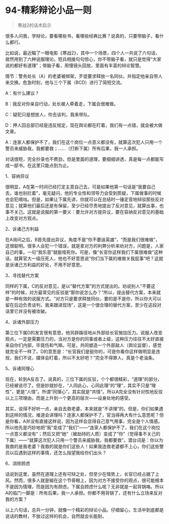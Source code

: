 # 94-精彩辩论小品一则

> 寒战2的话术启示  

很多人问我，学辩论，要看哪些书，看哪些经典比赛？说真的，只要带脑子，看什么都行。

比如说，最近瞄了一眼电影《寒战2》，其中一个场景，四个人一共说了六句话，居然用到了六种说服理论。短兵相接句句惊心，你不带脑子看，就只是觉得“大家说的都好有道理”；带脑子看，用慢镜头回放，里面有丰富的辩论智慧。

情节：警务处长（A）的老婆被绑架，歹徒要求释放一名同伙，并指定他亲自带人来交换。危急时刻，他与三个下属（BCD）进行了简短交流。

A：有什么建议？

B：我反对你亲自行动，处长被人牵着走，下属会很难做。

C：疑犯只是想放人，你去谈判，我来带队。

D：押人回总部已经是违反规定，现在舆论都在盯着，我们有一点错，就会被大做文章。

A：连家人都保护不了，我们在这个岗位一点意义都没有，就算这次犯人只用一个警员来威胁我，我都要救；……（打断下属）所有后果，我一人承担。

对话很短，完全抄录也不费劲，但是里面的道理，要细细讲透，真是每一点都能写成一部书。在这里只能点到为止。

1、容纳异议

很明显，A在第一时间已经打定主意自己去，可是如果他第一句话是“我要自己去，谁也别拦着”，毫无疑问，他的专业性和领导力会受到质疑，下属做事的时候也会犯嘀咕。但是，如果让下属先讲，你就可以在总结时一锤定音地辩驳那些反对意见；就算他们最后还是有保留，至少已经尽责地提出了反对意见，就算出事，也事不关己。这就是说服的第一要义：要允许对方提异议，要在容纳反对意见的基础上改变对方观点。

2、诉诸己方利益

在A询问之后，B首先提出异议，角度不是“你不要逞英雄”，“而是我们很难做”，这很聪明。很多人会犯一个错误，就是拿对方的利弊分析来劝对方，问题是，人家自己的事，一句“我乐意”就能噎死你。可是，像“长官你这样我们下属很难做”这种话，就算官大一级压死人，他也不好意思说“你们当下属的难做关我屁事”吧？这就是诉诸己方利益的好处，不用不好意思。

3、寻找替代方案

同样的下属，C的反对意见，是以“替代方案”的方式提出的。劝说别人“不要这样”的时候，对方最常见的反驳是“那你说怎么办？”所以，提出替代方案，本来就是一种有效的说服方式。“对方只是要求释放同伙，要的是不是你，所以你大可以留在后边负责谈判，我来跟进现场”，这是一个很合理的替代方案，至少在这段对话里它并没有被攻破。

4、诉诸外部压力

第三位下属D的发言很有意思，他另辟蹊径地从外部给长官施加压力。说服人改变观点，一定是需要压力的，当对方是你的同事或者上级，这种压力往往不太好直接来自你们内部，毕竟伤和气嘛。可是，共同塑造一个外部敌人（舆论监督），感觉就完全不一样了。D的意思是：“长官我们是挺你的，可是你看你这样做明显是违规，我们不说，媒体会盯着，所以不太好吧？”完全不得罪人，真是个老油条。

5、诉诸同理心

现在，轮到A反击了。说真的，三位下属的反驳，个个都很精彩，“道理”的部分，已经被说尽了。但是妙就妙在，“人同此心，心同此理”的“理”，其实不只是“理性”，更是“人情”。所谓“同理心”，其实就是“共情”。所以A完全没有针对性地反驳以上三项理由，而是上升到一个更高的层次——设身处地的感受。

其实，说得不好听一点，亲自去救老婆，本来就是“不讲理”的。但是，你们如果遇到这样的情况，难道会讲理吗？连家人都保护不了，官当得再大有什么意思呢？但是你看，A并没有直接这样说，因为这样会显得自己意气用事，完全是个人情感。所以他先是巧妙地把“我”变成了“我们”——“连家人都保护不了，我们在这个岗位一点意义都没有”；然后又把“她”（被劫持的人质）变成了“你”（觉得事不关己的下属）——“就算这次犯人只用一个警员来威胁我，我都要救”。潜台词是：你以为我救的是我老婆？我救的就是你们这些人！如果我连救老婆都不上心，你们这些警员以后遇到这样的事情，还怎么指望我给你们出头？

6、消除顾虑

话说到这里，虽然在道理上还有可辩之处，但至少在情势上，长官已经占据了上风。然而，很多人就是输在这个节骨眼上，因为对方不接受你的观点，很可能根本不是因为情理，而是因为有顾虑。下属会顾虑什么呢？无非就是一起背锅咯。所以A的临门一脚是：所有后果，我一人承担。你都不用背锅了，还有什么立场来反对我的方案？

以上六句话，总共一分钟，就像一个精彩的辩论小品。仔细留心，生活中到底都是说话的教材，不放过这样的机会，自然就会长能耐。